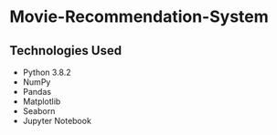# Movie-Recommendation-System

## Technologies Used 
* Python 3.8.2
* NumPy
* Pandas
* Matplotlib
* Seaborn
* Jupyter Notebook
